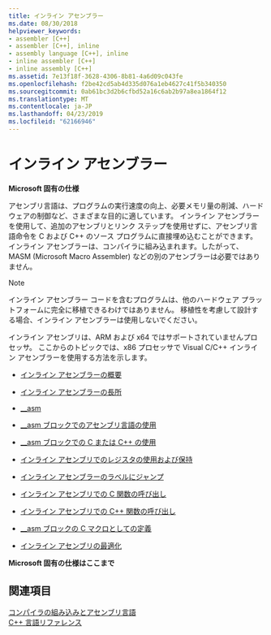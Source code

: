 ```yaml
---
title: インライン アセンブラー
ms.date: 08/30/2018
helpviewer_keywords:
- assembler [C++]
- assembler [C++], inline
- assembly language [C++], inline
- inline assembler [C++]
- inline assembly [C++]
ms.assetid: 7e13f18f-3628-4306-8b81-4a6d09c043fe
ms.openlocfilehash: f2be42cd5ab4d335d076a1eb4627c41f5b340350
ms.sourcegitcommit: 0ab61bc3d2b6cfbd52a16c6ab2b97a8ea1864f12
ms.translationtype: MT
ms.contentlocale: ja-JP
ms.lasthandoff: 04/23/2019
ms.locfileid: "62166946"
---
```

# <a name="inline-assembler"></a>インライン アセンブラー

**Microsoft 固有の仕様**

アセンブリ言語は、プログラムの実行速度の向上、必要メモリ量の削減、ハードウェアの制御など、さまざまな目的に適しています。 インライン アセンブラーを使用して、追加のアセンブリとリンク ステップを使用せずに、アセンブリ言語命令を C および C++ のソース プログラムに直接埋め込むことができます。 インライン アセンブラーは、コンパイラに組み込まれます。したがって、MASM (Microsoft Macro Assembler) などの別のアセンブラーは必要ではありません。

> [!NOTE]
>  インライン アセンブラー コードを含むプログラムは、他のハードウェア プラットフォームに完全に移植できるわけではありません。 移植性を考慮して設計する場合、インライン アセンブラーは使用しないでください。

インライン アセンブリは、ARM および x64 ではサポートされていませんプロセッサ。  ここからのトピックでは、x86 プロセッサで Visual C/C++ インライン アセンブラーを使用する方法を示します。

- [インライン アセンブラーの概要](../../assembler/inline/inline-assembler-overview.md)

- [インライン アセンブラーの長所](../../assembler/inline/advantages-of-inline-assembly.md)

- [__asm](../../assembler/inline/asm.md)

- [__asm ブロックでのアセンブリ言語の使用](../../assembler/inline/using-assembly-language-in-asm-blocks.md)

- [__asm ブロックでの C または C++ の使用](../../assembler/inline/using-c-or-cpp-in-asm-blocks.md)

- [インライン アセンブリでのレジスタの使用および保持](../../assembler/inline/using-and-preserving-registers-in-inline-assembly.md)

- [インライン アセンブラーのラベルにジャンプ](../../assembler/inline/jumping-to-labels-in-inline-assembly.md)

- [インライン アセンブリでの C 関数の呼び出し](../../assembler/inline/calling-c-functions-in-inline-assembly.md)

- [インライン アセンブリでの C++ 関数の呼び出し](../../assembler/inline/calling-cpp-functions-in-inline-assembly.md)

- [__asm ブロックの C マクロとしての定義](../../assembler/inline/defining-asm-blocks-as-c-macros.md)

- [インライン アセンブリの最適化](../../assembler/inline/optimizing-inline-assembly.md)

**Microsoft 固有の仕様はここまで**

## <a name="see-also"></a>関連項目

[コンパイラの組み込みとアセンブリ言語](../../intrinsics/compiler-intrinsics-and-assembly-language.md)<br/>
[C++ 言語リファレンス](../../cpp/cpp-language-reference.md)<br/>
